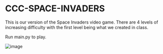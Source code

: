 # CCC-SPACE-INVADERS

This is our version of the Space Invaders video game. There are 4 levels of increasing difficulty with the first level being what we created in class.

Run main.py to play.

![image](https://user-images.githubusercontent.com/65993810/199133815-0656561e-05be-47a7-af03-e46dc42b08b8.png)
